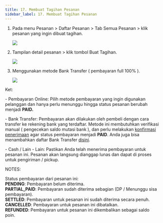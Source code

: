 ```yaml
---
title: 17. Membuat Tagihan Pesanan
sidebar_label: 17. Membuat Tagihan Pesanan
---
```

1. P﻿ada menu Pesanan > Daftar Pesanan > Tab Semua Pesanan > klik pesanan yang ingin dibuat tagihan.

   ![](/img/17.-membuat-tagihan-pesanan_list-depan-update-.png)
2. Tampilan detail pesanan > klik tombol Buat Tagihan.

   ![](/img/17.-membuat-tagihan-pesanan_buat-tagihan_update.png)
3. M﻿enggunakan metode Bank Transfer ( pembayaran full 100% ).

   ![](/img/17.-membuat-tagihan-pesanan-metode-bank-transfer-update.png)

K﻿et:

\-﻿ Pembayaran Online: Pilih metode pembayaran yang ingin digunakan pelanggan dan hanya perlu menunggu hingga status pesanan berubah menjadi **PAID.**

\-﻿ Bank Transfer: Pembayaran akan dilakukan oleh pembeli dengan cara transfer ke rekening bank yang terdaftar. Metode ini membutuhkan verifikasi manual ( pengecekan saldo mutasi bank ), dan perlu melakukan [konfirmasi penerimaan](https://onee.netlify.app/dashboard/17-1-konfirmasi-penerimaan-manual-bank-transfer) agar status pembayaran menjadi **PAID**. Anda juga bisa menambahkan daftar Bank Transfer [disini](https://onee.netlify.app/dashboard/rekening-bank).

\-﻿ Cash / Lain - Lain: Pastikan Anda telah menerima pembayaran untuk pesanan ini. Pesanan akan langsung dianggap lunas dan dapat di proses untuk pengiriman / pickup.

N﻿OTES: 

Status pembayaran dari pesanan ini:\
**PENDING**: Pembayaran belum diterima.\
**PARTIAL_PAID**: Pembayaran sudah diterima sebagian (DP / Menunggu sisa pembayaran).\
**SETTLED**: Pembayaran untuk pesanan ini sudah diterima secara penuh.\
**CANCELLED**: Pembayaran untuk pesanan ini dibatalkan.\
**REFUNDED**: Pembayaran untuk pesanan ini dikembalikan sebagai saldo poin.